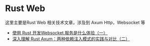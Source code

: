 # Rust Web

这里主要是Rust Web 相关技术文章，涉及到 Axum Http，Websocket 等

- [使用 Rust 开发Websocket 服务是什么体验（一）](rust-websocket-rt1.md)
- [深入理解 Rust Axum：两种依赖注入模式的实践与对比（二）](rust-websocket-rt2.md)